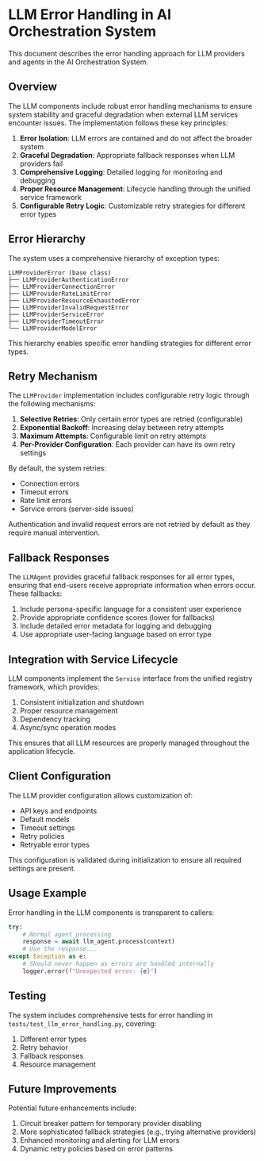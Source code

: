 # LLM Error Handling in AI Orchestration System

This document describes the error handling approach for LLM providers and agents in the AI Orchestration System.

## Overview

The LLM components include robust error handling mechanisms to ensure system stability and graceful degradation when external LLM services encounter issues. The implementation follows these key principles:

1. **Error Isolation**: LLM errors are contained and do not affect the broader system
2. **Graceful Degradation**: Appropriate fallback responses when LLM providers fail
3. **Comprehensive Logging**: Detailed logging for monitoring and debugging
4. **Proper Resource Management**: Lifecycle handling through the unified service framework
5. **Configurable Retry Logic**: Customizable retry strategies for different error types

## Error Hierarchy

The system uses a comprehensive hierarchy of exception types:

```
LLMProviderError (base class)
├── LLMProviderAuthenticationError
├── LLMProviderConnectionError
├── LLMProviderRateLimitError
├── LLMProviderResourceExhaustedError
├── LLMProviderInvalidRequestError
├── LLMProviderServiceError
├── LLMProviderTimeoutError
└── LLMProviderModelError
```

This hierarchy enables specific error handling strategies for different error types.

## Retry Mechanism

The `LLMProvider` implementation includes configurable retry logic through the following mechanisms:

1. **Selective Retries**: Only certain error types are retried (configurable)
2. **Exponential Backoff**: Increasing delay between retry attempts
3. **Maximum Attempts**: Configurable limit on retry attempts
4. **Per-Provider Configuration**: Each provider can have its own retry settings

By default, the system retries:

- Connection errors
- Timeout errors
- Rate limit errors
- Service errors (server-side issues)

Authentication and invalid request errors are not retried by default as they require manual intervention.

## Fallback Responses

The `LLMAgent` provides graceful fallback responses for all error types, ensuring that end-users receive appropriate information when errors occur. These fallbacks:

1. Include persona-specific language for a consistent user experience
2. Provide appropriate confidence scores (lower for fallbacks)
3. Include detailed error metadata for logging and debugging
4. Use appropriate user-facing language based on error type

## Integration with Service Lifecycle

LLM components implement the `Service` interface from the unified registry framework, which provides:

1. Consistent initialization and shutdown
2. Proper resource management
3. Dependency tracking
4. Async/sync operation modes

This ensures that all LLM resources are properly managed throughout the application lifecycle.

## Client Configuration

The LLM provider configuration allows customization of:

- API keys and endpoints
- Default models
- Timeout settings
- Retry policies
- Retryable error types

This configuration is validated during initialization to ensure all required settings are present.

## Usage Example

Error handling in the LLM components is transparent to callers:

```python
try:
    # Normal agent processing
    response = await llm_agent.process(context)
    # Use the response...
except Exception as e:
    # Should never happen as errors are handled internally
    logger.error(f"Unexpected error: {e}")
```

## Testing

The system includes comprehensive tests for error handling in `tests/test_llm_error_handling.py`, covering:

1. Different error types
2. Retry behavior
3. Fallback responses
4. Resource management

## Future Improvements

Potential future enhancements include:

1. Circuit breaker pattern for temporary provider disabling
2. More sophisticated fallback strategies (e.g., trying alternative providers)
3. Enhanced monitoring and alerting for LLM errors
4. Dynamic retry policies based on error patterns
